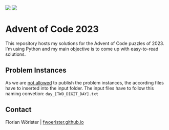 ![](https://img.shields.io/badge/day%20📅-3-blue)
![](https://img.shields.io/badge/stars%20⭐-8-yellow)

# Advent of Code 2023

This repository hosts my solutions for the Advent of Code puzzles of 2023. I'm using Python and my main objective is to come up with easy-to-read solutions.

## Problem Instances
As we are [not allowed](https://www.reddit.com/r/adventofcode/wiki/faqs/copyright/inputs/) to publish the problem instances, the according files have to inserted into the input folder. The input files have to follow this naming convetion: `day_[TWO_DIGIT_DAY].txt`

## Contact
Florian Wörister | [fwoerister.github.io](https://fwoerister.github.io)
